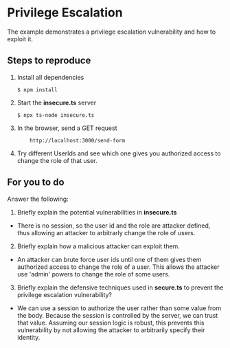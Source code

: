 # Privilege Escalation

The example demonstrates a privilege escalation vulnerability and how to exploit it.

## Steps to reproduce

1. Install all dependencies

    `$ npm install`

2. Start the **insecure.ts** server

    `$ npx ts-node insecure.ts`

3. In the browser, send a GET request

    ```
        http://localhost:3000/send-form
    ```

4. Try different UserIds and see which one gives you authorized access to change the role of that user.

## For you to do

Answer the following:

1. Briefly explain the potential vulnerabilities in **insecure.ts**
- There is no session, so the user id and the role are attacker defined, thus allowing an attacker to arbitrarly change the role of users.
2. Briefly explain how a malicious attacker can exploit them.
- An attacker can brute force user ids until one of them gives them authorized access to change the role of a user. This allows the attacker use 'admin' powers to change the role of some users. 
3. Briefly explain the defensive techniques used in **secure.ts** to prevent the privilege escalation vulnerability?
- We can use a session to authorize the user rather than some value from the body. Because the session is controlled by the server, we can trust that value. Assuming our session logic is robust, this prevents this vulnerability by not allowing the attacker to arbitrarily specify their identity.